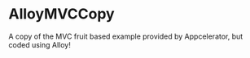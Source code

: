 AlloyMVCCopy
============

A copy of the MVC fruit based example provided by Appcelerator, but coded using Alloy!